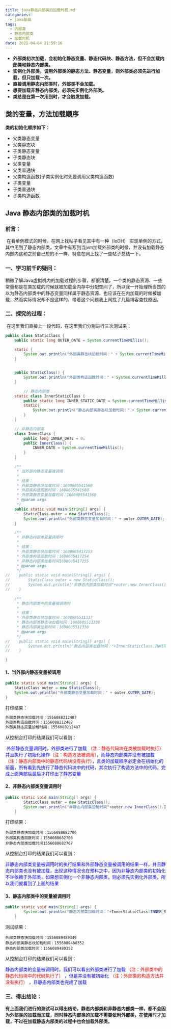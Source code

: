 ```yaml
---
title: java静态内部类的加载时机.md
categories:
  - java基础
tags:
  - 内部类
  - 静态内部类
  - 加载时机
date: 2021-04-04 21:59:16
---
```



- **外部类初次加载，会初始化静态变量、静态代码块、静态方法，但不会加载内部类和静态内部类。**
- **实例化外部类，调用外部类的静态方法、静态变量，则外部类必须先进行加载，但只加载一次。**
- **直接调用静态内部类时，外部类不会加载。**
- **想要加载非静态内部类，必须先实例化外部类。**
- **类总是在第一次用到时，才会触发加载。**



## **类的变量，方法加载顺序**

**类的初始化顺序如下：**

- 父类静态变量
- 父类静态块
- 子类静态变量
- 子类静态块
- 父类变量
- 父类普通块
- 父类构造函数(子类实例化时先要调用父类构造函数)
- 子类变量
- 子类普通块
- 子类构造函数

## Java 静态内部类的加载时机

### **前言：**

​	在看单例模式的时候，在网上找帖子看见其中有一种（IoDH） 实现单例的方式，其中用到了静态内部类，文章中有写到当jvm加载外部类的时候，并没有加载静态内部内这和之前自己想的不一样，特意在网上找了一些帖子总结一下。

### **一、学习前千的疑问：**

​	稍微了解Java虚拟机内的加载过程的步骤，都很清楚，一个类的静态资源、一些常量都是在类加载的时候就被加载金内存中分配空间了，所以我一开始理所当然的以为静态内部类中的静态变量同样属于静态资源，也应该在在内加载的时候被加载，然而实际情况却不是这样的，带着这个问题我上网找了几篇博客查找原因。

### **二、探究的过程：**

​	在这里我们直接上一段代码，在这里我们分别进行三次测试来：

```java
public class StaticClass {
    public static long OUTER_DATE = System.currentTimeMillis();

    static {
        System.out.println("外部类静态块加载时间：" + System.currentTimeMillis());
    }


    public StaticClass() {
        System.out.println("外部类构造函数时间：" + System.currentTimeMillis());
    }

        // 静态内部类
    static class InnerStaticClass {
        public static long INNER_STATIC_DATE = System.currentTimeMillis();
        static{
            System.out.println("静态内部类静态块加载时间：" + System.currentTimeMillis());
        }
    }

    // 非静态内部类
    class InnerClass {
        public long INNER_DATE = 0;
        public InnerClass() {
            INNER_DATE = System.currentTimeMillis();
        }
    }

    /**
     * 当外部内静态变量被调用
     *
     * 结果：
     * 外部类静态块加载时间：1608605541560
     * 外部类构造函数时间：1608605541560
     * 外部类静态变量加载时间：1608605541560
     * @param args
     */
    public static void main(String[] args) {
        StaticClass outer = new StaticClass();
        System.out.println("外部类静态变量加载时间：" + outer.OUTER_DATE);
    }

    /**
     * 非静态内部类变量调用时
     *
     * 结果：
     * 外部类静态块加载时间：1608605417253
     * 外部类构造函数时间：1608605417254
     * 非静态内部类加载时间1608605417255
     * @param args
     */
//    public static void main(String[] args) {
//        StaticClass outer = new StaticClass();
//        System.out.println("非静态内部类加载时间"+outer.new InnerClass().INNER_DATE);
//    }

    /**
     * 静态内部类中的变量被调用时
     *
     * 结果：
     * 外部类静态块加载时间：1608605511337
     * 静态内部类静态块加载时间：1608605511338
     * 静态内部类加载时间：1608605511338
     * @param args
     */
//    public static void main(String[] args) {
//        System.out.println("静态内部类加载时间："+InnerStaticClass.INNER_STATIC_DATE);
//    }

}
```

#### 1、当外部内静态变量被调用

```java
public static void main(String[] args) {
    StaticClass outer = new StaticClass();
    System.out.println("外部类静态变量加载时间：" + outer.OUTER_DATE);
}
```

打印结果：

```tex
外部类静态块加载时间：1556088212487
外部类构造函数时间：1556088212487
外部类静态变量加载时间：1556088212487
```

从控制台打印的结果我们可以看到：

​	<font color=blue>外部静态变量调用时，外部类进行了加载</font> <font color=red>（注：静态代码块在类被加载时执行）</font> <font color=blue>并且执行了初始化操作</font><font color=red>（注：构造方法被调用）</font>，<font color=blue>而静态内部类并没有被加载</font><font color=red>（注：静态内部类中的静态代码块没有执行）</font>，<font color=blue>且类的加载顺序必定会在初始化的前面，所有看到先执行了静态代码块中的代码，其次执行了构造方法中的代码，完成上面两部后最后才打印出了静态变量</font>



#### 2、非静态内部类变量调用时

```java
public static void main(String[] args) {
        StaticClass outer = new StaticClass();
        System.out.println("非静态内部类加载时间"+outer.new InnerClass().INNER_DATE);
    }
```

打印结果：

```
外部类静态块加载时间：1556088682706
外部类构造函数时间：1556088682706
非静态内部类加载时间1556088682707
```

从控制台打印的结果我们可以看到：

​	<font color=blue>非静态内部类变量被调用时的执行结果和外部静态变量被调用的结果一样，并且静态内部类也没有被加载，出现这种情况也在预料之中，因为非静态内部类的初始化不许依赖于外部类，如果想实例化一个非静态内部类，则必须先实例化外部类，所以我们就看到了上面的结果</font>



#### 3、静态内部类中的变量被调用时

```java
public static void main(String[] args) {
        System.out.println("静态内部类加载时间："+InnerStaticClass.INNER_STATIC_DATE);
    }
```

测试结果：

```
外部类静态块加载时间：1556089480349
静态内部类静态块加载时间：1556089480352
静态内部类加载时间：1556089480352
```

从控制台打印的结果我们可以看到：

​	<font color=blue>静态内部类的变量被调用时，我们可以看出外部类进行了加载 <font color=red>（注：外部类中的静态代码块中的代码执行了）</font> ，但是并没有被初始化 <font color=red>（注：外部类的构造方法并没有执行）</font> ，且静态内部类也完成了加载</font>





### **三、得出结论：**

**有上面我们进行的测试可以得出结论，静态内部类和非静态内部类一样，都不会因为外部类的加载而加载，同时静态内部类的加载不需要依附外部类，在使用时才加载，不过在加载静态内部类的过程中也会加载外部类。**

